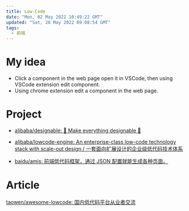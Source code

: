 ```yaml
---
title: Low-Code
date: "Mon, 02 May 2022 10:49:22 GMT"
updated: "Sat, 28 May 2022 09:08:54 GMT"
tags:
  - 前端
---
```


# My idea

- Click a component in the web page open it in VSCode, then using VSCode extension edit component.
- Using chrome extension edit a component in the web page.

# Project

- [alibaba/designable: 🧩 Make everything designable 🧩](https://github.com/alibaba/designable)

- [alibaba/lowcode-engine: An enterprise-class low-code technology stack with scale-out design / 一套面向扩展设计的企业级低代码技术体系](https://github.com/alibaba/lowcode-engine)

- [baidu/amis: 前端低代码框架，通过 JSON 配置就能生成各种页面。](https://github.com/baidu/amis)

# Article

[taowen/awesome-lowcode: 国内低代码平台从业者交流](https://github.com/taowen/awesome-lowcode)
